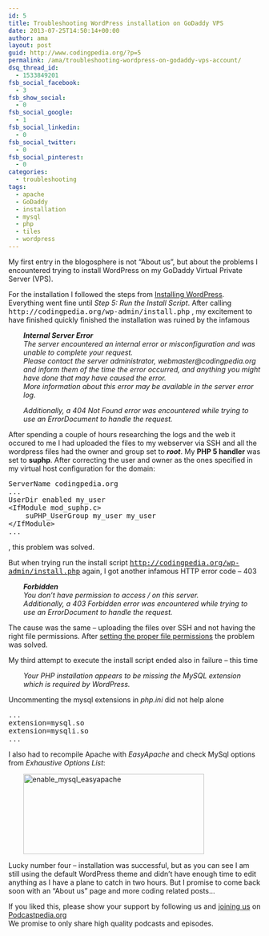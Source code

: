 ```yaml
---
id: 5
title: Troubleshooting WordPress installation on GoDaddy VPS
date: 2013-07-25T14:50:14+00:00
author: ama
layout: post
guid: http://www.codingpedia.org/?p=5
permalink: /ama/troubleshooting-wordpress-on-godaddy-vps-account/
dsq_thread_id:
  - 1533849201
fsb_social_facebook:
  - 3
fsb_show_social:
  - 0
fsb_social_google:
  - 1
fsb_social_linkedin:
  - 0
fsb_social_twitter:
  - 0
fsb_social_pinterest:
  - 0
categories:
  - troubleshooting
tags:
  - apache
  - GoDaddy
  - installation
  - mysql
  - php
  - tiles
  - wordpress
---
```

My first entry in the blogosphere is not &#8220;About us&#8221;, but about the problems I encountered trying to install WordPress on my GoDaddy Virtual Private Server (VPS).

<p class="western">
  For the installation I followed the steps from <a title="Codex Installing WordPress" href="http://codex.wordpress.org/Installing_WordPress">Installing WordPress</a>. Everything went fine until <em>Step 5: Run the Install Script</em>. After calling <tt>http://codingpedia.org/wp-admin/install.php</tt> , my excitement to have finished quickly finished the installation was ruined by the infamous
</p>

<p class="western" style="padding-left: 30px;">
  <em><strong>Internal Server Error </strong></em><br /> <em>The server encountered an internal error or misconfiguration and was unable to complete your request.</em><br /> <em>Please contact the server administrator, webmaster@codingpedia.org and inform them of the time the error occurred, and anything you might have done that may have caused the error.</em><br /> <em>More information about this error may be available in the server error log.</em>
</p>

<p class="western" style="padding-left: 30px;">
  <em>Additionally, a 404 Not Found error was encountered while trying to use an ErrorDocument to handle the request.</em>
</p>

<!--more-->

<p class="western">
  After spending a couple of hours researching the logs and the web it occured to me I had uploaded the files to my webserver via SSH and all the wordpress files had the owner and group set to <strong><em>root</em></strong>. My <strong>PHP 5 handler</strong> was set to <strong>suphp</strong>. After correcting the user and owner as the ones specified in my virtual host configuration for the domain:
</p>

<pre class="lang:default decode:true" title="Virtual Host configuration mod_suphp">ServerName codingpedia.org
...
UserDir enabled my_user
&lt;IfModule mod_suphp.c&gt;
	suPHP_UserGroup my_user my_user
&lt;/IfModule&gt;
...</pre>

, this problem was solved.

But when trying run the install script <tt>http://codingpedia.org/wp-admin/install.php</tt> again, I got another infamous HTTP error code &#8211; 403

<p style="padding-left: 30px;">
  <em><strong>Forbidden</strong> </em><br /> <em>You don&#8217;t have permission to access / on this server.</em><br /> <em>Additionally, a 403 Forbidden error was encountered while trying to use an ErrorDocument to handle the request.</em>
</p>

The cause was the same &#8211; uploading the files over SSH and not having the right file permissions. After <a title="Codex WordPress Changing File Permissions" href="http://codex.wordpress.org/Changing_File_Permissions" target="_blank">setting the proper file permissions</a> the problem was solved.

My third attempt to execute the install script ended also in failure &#8211; this time

<p style="padding-left: 30px;">
  <em>Your PHP installation appears to be missing the MySQL extension which is required by WordPress.</em>
</p>

Uncommenting the mysql extensions in _php.ini_ did not help alone

<pre class="brush: plain; title: ; notranslate" title="">...
extension=mysql.so
extension=mysqli.so
...
</pre>

I also had to recompile Apache with _EasyApache_ and check MySql options from _Exhaustive Options List_:

<p style="padding-left: 30px;">
  <a href="{{site.url}}/images/wp-content/uploads/2013/07/enable_mysql_easyapache.png"><img class="alignnone size-medium wp-image-28" src="{{site.url}}/images/wp-content/uploads/2013/07/enable_mysql_easyapache-300x132.png" alt="enable_mysql_easyapache" width="361" height="160" srcset="{{site.url}}/images/wp-content/uploads/2013/07/enable_mysql_easyapache-300x132.png 300w, {{site.url}}/images/wp-content/uploads/2013/07/enable_mysql_easyapache-1024x452.png 1024w, {{site.url}}/images/wp-content/uploads/2013/07/enable_mysql_easyapache-624x275.png 624w, {{site.url}}/images/wp-content/uploads/2013/07/enable_mysql_easyapache.png 1287w" sizes="(max-width: 361px) 100vw, 361px" /></a>
</p>

Lucky number four &#8211; installation was successful, but as you can see I am still using the default WordPress theme and didn&#8217;t have enough time to edit anything as I have a plane to catch in two hours. But I promise to come back soon with an &#8220;About us&#8221; page and more coding related posts&#8230;

<p style="text-align: justify;">
  If you liked this, please show your support by following us and <a title="Podcastpedia.org how can I help" href="http://www.podcastpedia.org/how_can_i_help" target="_blank">joining us</a> on <a title="Podcastpedia.org, knowledge to go" href="http://www.podcastpedia.org/" target="_blank">Podcastpedia.org</a><br /> We promise to only share high quality podcasts and episodes.
</p>
